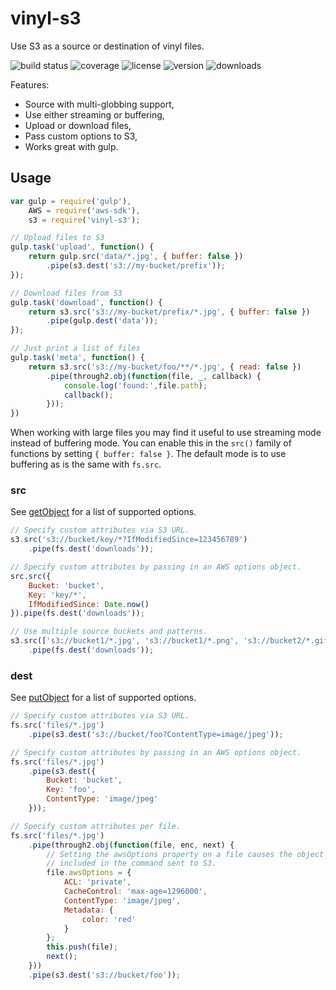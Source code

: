 # vinyl-s3

Use S3 as a source or destination of vinyl files.

![build status](http://img.shields.io/travis/izaakschroeder/vinyl-s3.svg?style=flat)
![coverage](http://img.shields.io/coveralls/izaakschroeder/vinyl-s3.svg?style=flat)
![license](http://img.shields.io/npm/l/vinyl-s3.svg?style=flat)
![version](http://img.shields.io/npm/v/vinyl-s3.svg?style=flat)
![downloads](http://img.shields.io/npm/dm/vinyl-s3.svg?style=flat)

Features:
 * Source with multi-globbing support,
 * Use either streaming or buffering,
 * Upload or download files,
 * Pass custom options to S3,
 * Works great with gulp.

## Usage

```javascript
var gulp = require('gulp'),
	AWS = require('aws-sdk'),
	s3 = require('vinyl-s3');

// Upload files to S3
gulp.task('upload', function() {
	return gulp.src('data/*.jpg', { buffer: false })
		.pipe(s3.dest('s3://my-bucket/prefix'));
});

// Download files from S3
gulp.task('download', function() {
	return s3.src('s3://my-bucket/prefix/*.jpg', { buffer: false })
		.pipe(gulp.dest('data'));
});

// Just print a list of files
gulp.task('meta', function() {
	return s3.src('s3://my-bucket/foo/**/*.jpg', { read: false })
		.pipe(through2.obj(function(file, _, callback) {
			console.log('found:',file.path);
			callback();
		}));
})
```

When working with large files you may find it useful to use streaming mode instead of buffering mode. You can enable this in the `src()` family of functions by setting `{ buffer: false }`. The default mode is to use buffering as is the same with `fs.src`.

### src

See [getObject] for a list of supported options.

```javascript
// Specify custom attributes via S3 URL.
s3.src('s3://bucket/key/*?IfModifiedSince=123456789')
    .pipe(fs.dest('downloads'));
```

```javascript
// Specify custom attributes by passing in an AWS options object.
src.src({
    Bucket: 'bucket',
    Key: 'key/*',
    IfModifiedSince: Date.now()
}).pipe(fs.dest('downloads'));
```

```javascript
// Use multiple source buckets and patterns.
s3.src(['s3://bucket1/*.jpg', 's3://bucket1/*.png', 's3://bucket2/*.gif'])
    .pipe(fs.dest('downloads'));
```

### dest

See [putObject] for a list of supported options.

```javascript
// Specify custom attributes via S3 URL.
fs.src('files/*.jpg')
    .pipe(s3.dest('s3://bucket/foo?ContentType=image/jpeg'));
```

```javascript
// Specify custom attributes by passing in an AWS options object.
fs.src('files/*.jpg')
    .pipe(s3.dest({
        Bucket: 'bucket',
        Key: 'foo',
        ContentType: 'image/jpeg'
    }));
```

```javascript
// Specify custom attributes per file.
fs.src('files/*.jpg')
    .pipe(through2.obj(function(file, enc, next) {
        // Setting the awsOptions property on a file causes the object to be
        // included in the command sent to S3.
        file.awsOptions = {
            ACL: 'private',
            CacheControl: 'max-age=1296000',
            ContentType: 'image/jpeg',
            Metadata: {
                color: 'red'
            }
        };
        this.push(file);
        next();
    }))
    .pipe(s3.dest('s3://bucket/foo'));
```

[getObject]: http://docs.aws.amazon.com/AWSJavaScriptSDK/latest/AWS/S3.html#getObject-property
[putObject]: http://docs.aws.amazon.com/AWSJavaScriptSDK/latest/AWS/S3.html#putObject-property
